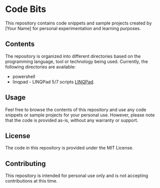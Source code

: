 # Code Bits

This repository contains code snippets and sample projects created by [Your Name] for personal experimentation and learning purposes.

## Contents
The repository is organized into different directories based on the programming language, tool or technology being used. Currently, the following directories are available:

- powershell
- linqpad - LINQPad 5/7 scripts [LINQPad](https://www.linqpad.net).

## Usage
Feel free to browse the contents of this repository and use any code snippets or sample projects for your personal use. However, please note that the code is provided as-is, without any warranty or support.

## License
The code in this repository is provided under the MIT License.

## Contributing
This repository is intended for personal use only and is not accepting contributions at this time.

